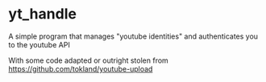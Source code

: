 # yt_handle
A simple program that manages "youtube identities" and authenticates you to the youtube API

With some code adapted or outright stolen from https://github.com/tokland/youtube-upload

